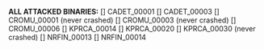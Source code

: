 **ALL ATTACKED BINARIES:**
[] CADET_00001
[] CADET_00003
[] CROMU_00001 (never crashed)
[] CROMU_00003 (never crashed)
[] CROMU_00006
[] KPRCA_00014
[] KPRCA_00020
[] KPRCA_00030 (never crashed)
[] NRFIN_00013
[] NRFIN_00014

